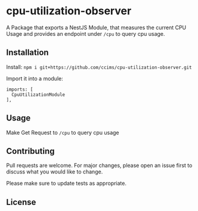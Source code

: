 # cpu-utilization-observer

A Package that exports a NestJS Module, that measures the current CPU Usage and provides an endpoint under `/cpu` to query cpu usage.

## Installation

Install: `npm i git+https://github.com/ccims/cpu-utilization-observer.git`

Import it into a module:

    imports: [
      CpuUtilizationModule
    ],

## Usage

Make Get Request to `/cpu` to query cpu usage

## Contributing
Pull requests are welcome. For major changes, please open an issue first to discuss what you would like to change.

Please make sure to update tests as appropriate.

## License